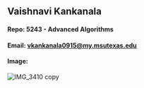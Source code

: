 ## Vaishnavi Kankanala

#### Repo: 5243 - Advanced Algorithms

#### Email: vkankanala0915@my.msutexas.edu

#### Image:

![IMG_3410 copy](https://github.com/user-attachments/assets/6b758d29-d066-421c-a067-adb4e9f3f72a)
